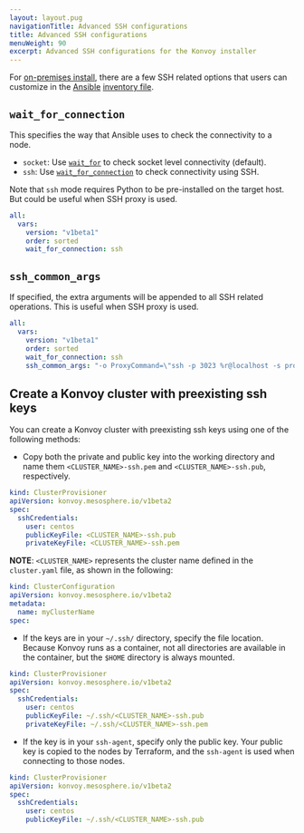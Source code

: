 ```yaml
---
layout: layout.pug
navigationTitle: Advanced SSH configurations
title: Advanced SSH configurations
menuWeight: 90
excerpt: Advanced SSH configurations for the Konvoy installer
---
```


<!-- markdownlint-disable MD004 MD007 MD025 MD030 -->

For [on-premises install][install_onprem], there are a few SSH related options that users can customize in the [Ansible][ansible] [inventory file][ansible_inventory].

## `wait_for_connection`

This specifies the way that Ansible uses to check the connectivity to a node.

* `socket`: Use [`wait_for`][ansible_wait_for] to check socket level connectivity (default).
* `ssh`: Use [`wait_for_connection`][ansible_wait_for_connection] to check connectivity using SSH.

Note that `ssh` mode requires Python to be pre-installed on the target host.
But could be useful when SSH proxy is used.

```yaml
all:
  vars:
    version: "v1beta1"
    order: sorted
    wait_for_connection: ssh
```

## `ssh_common_args`

If specified, the extra arguments will be appended to all SSH related operations.
This is useful when SSH proxy is used.

```yaml
all:
  vars:
    version: "v1beta1"
    order: sorted
    wait_for_connection: ssh
    ssh_common_args: "-o ProxyCommand=\"ssh -p 3023 %r@localhost -s proxy:%h:%p\""
```

## Create a Konvoy cluster with preexisting ssh keys

You can create a Konvoy cluster with preexisting ssh keys using one of the following methods:

- Copy both the private and public key into the working directory and name them `<CLUSTER_NAME>-ssh.pem` and `<CLUSTER_NAME>-ssh.pub`, respectively.

```yaml
kind: ClusterProvisioner
apiVersion: konvoy.mesosphere.io/v1beta2
spec:
  sshCredentials:
    user: centos
    publicKeyFile: <CLUSTER_NAME>-ssh.pub
    privateKeyFile: <CLUSTER_NAME>-ssh.pem
```

**NOTE**: `<CLUSTER_NAME>` represents the cluster name defined in the `cluster.yaml` file, as shown in the following:

```yaml
kind: ClusterConfiguration
apiVersion: konvoy.mesosphere.io/v1beta2
metadata:
  name: myClusterName
spec:
```

- If the keys are in your `~/.ssh/` directory, specify the file location. Because Konvoy runs as a container, not all directories are available in the container, but the `$HOME` directory is always mounted.

```yaml
kind: ClusterProvisioner
apiVersion: konvoy.mesosphere.io/v1beta2
spec:
  sshCredentials:
    user: centos
    publicKeyFile: ~/.ssh/<CLUSTER_NAME>-ssh.pub
    privateKeyFile: ~/.ssh/<CLUSTER_NAME>-ssh.pem
```

- If the key is in your `ssh-agent`, specify only the public key. Your public key is copied to the nodes by Terraform, and the `ssh-agent` is used when connecting to those nodes.

```yaml
kind: ClusterProvisioner
apiVersion: konvoy.mesosphere.io/v1beta2
spec:
  sshCredentials:
    user: centos
    publicKeyFile: ~/.ssh/<CLUSTER_NAME>-ssh.pub
```

[install_onprem]: ../install-onprem/
[ansible]: https://www.ansible.com
[ansible_inventory]: https://docs.ansible.com/ansible/latest/user_guide/intro_inventory.html
[ansible_wait_for]: https://docs.ansible.com/ansible/latest/modules/wait_for_module.html
[ansible_wait_for_connection]: https://docs.ansible.com/ansible/latest/modules/wait_for_connection_module.html
